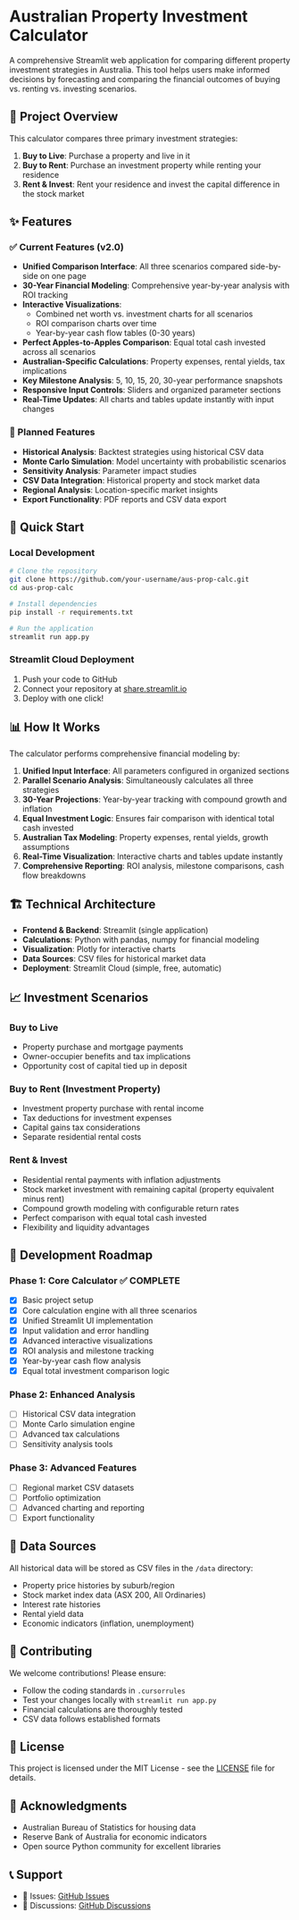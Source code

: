 # Australian Property Investment Calculator

A comprehensive Streamlit web application for comparing different property investment strategies in Australia. This tool helps users make informed decisions by forecasting and comparing the financial outcomes of buying vs. renting vs. investing scenarios.

## 🎯 Project Overview

This calculator compares three primary investment strategies:
1. **Buy to Live**: Purchase a property and live in it
2. **Buy to Rent**: Purchase an investment property while renting your residence
3. **Rent & Invest**: Rent your residence and invest the capital difference in the stock market

## ✨ Features

### ✅ Current Features (v2.0)
- **Unified Comparison Interface**: All three scenarios compared side-by-side on one page
- **30-Year Financial Modeling**: Comprehensive year-by-year analysis with ROI tracking
- **Interactive Visualizations**: 
  - Combined net worth vs. investment charts for all scenarios
  - ROI comparison charts over time
  - Year-by-year cash flow tables (0-30 years)
- **Perfect Apples-to-Apples Comparison**: Equal total cash invested across all scenarios
- **Australian-Specific Calculations**: Property expenses, rental yields, tax implications
- **Key Milestone Analysis**: 5, 10, 15, 20, 30-year performance snapshots
- **Responsive Input Controls**: Sliders and organized parameter sections
- **Real-Time Updates**: All charts and tables update instantly with input changes

### 🔮 Planned Features
- **Historical Analysis**: Backtest strategies using historical CSV data
- **Monte Carlo Simulation**: Model uncertainty with probabilistic scenarios
- **Sensitivity Analysis**: Parameter impact studies
- **CSV Data Integration**: Historical property and stock market data
- **Regional Analysis**: Location-specific market insights
- **Export Functionality**: PDF reports and CSV data export

## 🚀 Quick Start

### Local Development
```bash
# Clone the repository
git clone https://github.com/your-username/aus-prop-calc.git
cd aus-prop-calc

# Install dependencies
pip install -r requirements.txt

# Run the application
streamlit run app.py
```

### Streamlit Cloud Deployment
1. Push your code to GitHub
2. Connect your repository at [share.streamlit.io](https://share.streamlit.io)
3. Deploy with one click!

## 📊 How It Works

The calculator performs comprehensive financial modeling by:
1. **Unified Input Interface**: All parameters configured in organized sections
2. **Parallel Scenario Analysis**: Simultaneously calculates all three strategies
3. **30-Year Projections**: Year-by-year tracking with compound growth and inflation
4. **Equal Investment Logic**: Ensures fair comparison with identical total cash invested
5. **Australian Tax Modeling**: Property expenses, rental yields, growth assumptions
6. **Real-Time Visualization**: Interactive charts and tables update instantly
7. **Comprehensive Reporting**: ROI analysis, milestone comparisons, cash flow breakdowns

## 🏗️ Technical Architecture

- **Frontend & Backend**: Streamlit (single application)
- **Calculations**: Python with pandas, numpy for financial modeling
- **Visualization**: Plotly for interactive charts
- **Data Sources**: CSV files for historical market data
- **Deployment**: Streamlit Cloud (simple, free, automatic)

## 📈 Investment Scenarios

### Buy to Live
- Property purchase and mortgage payments
- Owner-occupier benefits and tax implications
- Opportunity cost of capital tied up in deposit

### Buy to Rent (Investment Property)
- Investment property purchase with rental income
- Tax deductions for investment expenses
- Capital gains tax considerations
- Separate residential rental costs

### Rent & Invest
- Residential rental payments with inflation adjustments
- Stock market investment with remaining capital (property equivalent minus rent)
- Compound growth modeling with configurable return rates  
- Perfect comparison with equal total cash invested
- Flexibility and liquidity advantages

## 🔧 Development Roadmap

### Phase 1: Core Calculator ✅ COMPLETE
- [x] Basic project setup
- [x] Core calculation engine with all three scenarios
- [x] Unified Streamlit UI implementation  
- [x] Input validation and error handling
- [x] Advanced interactive visualizations
- [x] ROI analysis and milestone tracking
- [x] Year-by-year cash flow analysis
- [x] Equal total investment comparison logic

### Phase 2: Enhanced Analysis
- [ ] Historical CSV data integration
- [ ] Monte Carlo simulation engine
- [ ] Advanced tax calculations
- [ ] Sensitivity analysis tools

### Phase 3: Advanced Features
- [ ] Regional market CSV datasets
- [ ] Portfolio optimization
- [ ] Advanced charting and reporting
- [ ] Export functionality

## 📁 Data Sources

All historical data will be stored as CSV files in the `/data` directory:
- Property price histories by suburb/region
- Stock market index data (ASX 200, All Ordinaries)
- Interest rate histories
- Rental yield data
- Economic indicators (inflation, unemployment)

## 🤝 Contributing

We welcome contributions! Please ensure:
- Follow the coding standards in `.cursorrules`
- Test your changes locally with `streamlit run app.py`
- Financial calculations are thoroughly tested
- CSV data follows established formats

## 📝 License

This project is licensed under the MIT License - see the [LICENSE](LICENSE) file for details.

## 🙏 Acknowledgments

- Australian Bureau of Statistics for housing data
- Reserve Bank of Australia for economic indicators
- Open source Python community for excellent libraries

## 📞 Support

- 🐛 Issues: [GitHub Issues](https://github.com/your-username/aus-prop-calc/issues)
- 💬 Discussions: [GitHub Discussions](https://github.com/your-username/aus-prop-calc/discussions)
